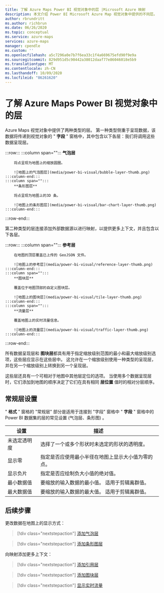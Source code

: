 ```yaml
---
title: 了解 Azure Maps Power BI 视觉对象中的层 |Microsoft Azure 映射
description: 本文介绍 Power BI Microsoft Azure Map 视觉对象中提供的不同层。
author: rbrundritt
ms.author: richbrun
ms.date: 06/26/2020
ms.topic: conceptual
ms.service: azure-maps
services: azure-maps
manager: cpendle
ms.custom: ''
ms.openlocfilehash: a5c7296a0e7b7f6ea33c1f4a669675efd90f9e9a
ms.sourcegitcommit: 829d951d5c90442a38012daaf77e86046018e5b9
ms.translationtype: MT
ms.contentlocale: zh-CN
ms.lasthandoff: 10/09/2020
ms.locfileid: "86261620"
---
```

# <a name="understanding-layers-in-the-azure-maps-power-bi-visual"></a>了解 Azure Maps Power BI 视觉对象中的层

Azure Maps 视觉对象中提供了两种类型的层。 第一种类型侧重于呈现数据，该数据将传递到视觉对象的 " **字段** " 窗格中，其中包含以下各层：我们将调用这些数据呈现层。

:::row:::
    :::column span="":::
        **气泡层**

        将点呈现为地图上的缩放圆圈。

        ![地图上的气泡图层](media/power-bi-visual/bubble-layer-thumb.png)
    :::column-end:::
    :::column span="":::
        **条形图层**

        将点呈现为地图上的3D 条。
        
        ![地图上的条形图层](media/power-bi-visual/bar-chart-layer-thumb.png)
    :::column-end:::
:::row-end:::

第二种类型的层连接添加外部数据源以进行映射，以提供更多上下文，并且包含以下各层。

:::row:::
    :::column span="":::
        **参考层**

        在地图的顶层覆盖已上传的 GeoJSON 文件。

        ![地图上的参考层](media/power-bi-visual/reference-layer-thumb.png)
    :::column-end:::
    :::column span="":::
        **图块层**

        覆盖位于地图顶部的自定义图块层。
        
        ![地图上的图块层](media/power-bi-visual/tile-layer-thumb.png)
    :::column-end:::
    :::column span="":::
        **流量层**

        覆盖地图上的实时流量信息。
        
        ![地图上的流量层](media/power-bi-visual/traffic-layer-thumb.png)
    :::column-end:::
:::row-end:::

所有数据呈现层和 **图块层**都具有用于指定缩放级别范围的最小和最大缩放级别选项，这些层应显示在这些层中。 这允许在一个缩放级别使用一种类型的呈现层，并在另一个缩放级别上转换到另一个呈现层。

这些层还具有一个可相对于地图中其他层定位的选项。 当使用多个数据呈现层时，它们添加到地图的顺序决定了它们在具有相同 **层位置** 值时的相对分层顺序。

## <a name="general-layer-settings"></a>常规层设置

" **格式** " 窗格的 "常规层" 部分是适用于连接到 "字段" 窗格中 " **字段** " 窗格中的 Power BI 数据集的层的常见设置 (气泡层、条形图) 。

| 设置     | 描述   |
|-------------|---------------|
| 未选定透明度 | 选择了一个或多个形状时未选定的形状的透明度。  |
| 显示零              | 指定是否应使用最小半径在地图上显示大小值为零的点。 |
| 显示负片          | 指定是否应绘制负大小值的绝对值。   |
| 最小数据值          | 要缩放的输入数据的最小值。 适用于剪辑离群值。  |
| 最大数据值          | 要缩放的输入数据的最大值。 适用于剪辑离群值。  |

## <a name="next-steps"></a>后续步骤

更改数据在地图上的显示方式：

> [!div class="nextstepaction"]
> [添加气泡层](power-bi-visual-add-bubble-layer.md)

> [!div class="nextstepaction"]
> [添加条形图层](power-bi-visual-add-bar-chart-layer.md)

向映射添加更多上下文：

> [!div class="nextstepaction"]
> [添加引用层](power-bi-visual-add-reference-layer.md)

> [!div class="nextstepaction"]
> [添加图块层](power-bi-visual-add-tile-layer.md)

> [!div class="nextstepaction"]
> [显示实时流量](power-bi-visual-show-real-time-traffic.md)
